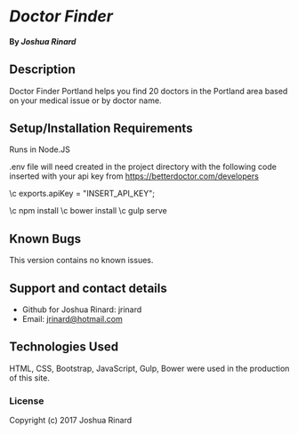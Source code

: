 # _Doctor Finder_

#### By _**Joshua Rinard**_

## Description

Doctor Finder Portland helps you find 20 doctors in the Portland area based on your medical issue or by doctor name.

## Setup/Installation Requirements

Runs in Node.JS

.env file will need created in the project directory with the following code inserted with your api key from https://betterdoctor.com/developers

\c exports.apiKey = "INSERT_API_KEY";

\c npm install
\c bower install
\c gulp serve

## Known Bugs

This version contains no known issues.

## Support and contact details

* Github for Joshua Rinard: jrinard
* Email: jrinard@hotmail.com

## Technologies Used

HTML, CSS, Bootstrap, JavaScript, Gulp, Bower were used in the production of this site.

### License


Copyright (c) 2017 Joshua Rinard
